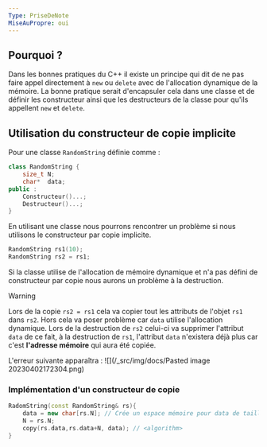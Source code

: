 ```yaml
---
Type: PriseDeNote
MiseAuPropre: oui
---
```


## Pourquoi ?
Dans les bonnes pratiques du C++ il existe un principe qui dit de ne pas faire appel directement à `new` ou `delete` avec de l'allocation dynamique de la mémoire.
La bonne pratique serait d'encapsuler cela dans une classe et de définir les constructeur ainsi que les destructeurs de la classe pour qu'ils appellent `new` et `delete`.

## Utilisation du constructeur de copie implicite
Pour une classe `RandomString` définie comme :
```cpp
class RandomString {
	size_t N;
	char*  data;
public :
	Constructeur()...;
	Destructeur()...;
}
```
En utilisant une classe nous pourrons rencontrer un problème si nous utilisons le constructeur par copie implicite.
```cpp
RandomString rs1(10);
RandomString rs2 = rs1;
```
Si la classe utilise de l'allocation de mémoire dynamique et n'a pas défini de constructeur par copie nous aurons un problème à la destruction.
>[!warning]
>Lors de la copie `rs2 = rs1` cela va copier tout les attributs de l'objet `rs1` dans `rs2`. Hors cela va poser problème car `data` utilise l'allocation dynamique. Lors de la destruction de `rs2` celui-ci va supprimer l'attribut `data` de ce fait, à la destruction de `rs1`, l'attribut `data` n'existera déjà plus car c'est **l'adresse mémoire** qui aura été copiée.

L'erreur suivante apparaîtra : 
![](/_src/img/docs/Pasted image 20230402172304.png)
### Implémentation d'un constructeur de copie
```cpp
RadomString(const RandomString& rs){
	data = new char[rs.N]; // Crée un espace mémoire pour data de taille N
	N = rs.N;
	copy(rs.data,rs.data+N, data); // <algorithm>
}
```